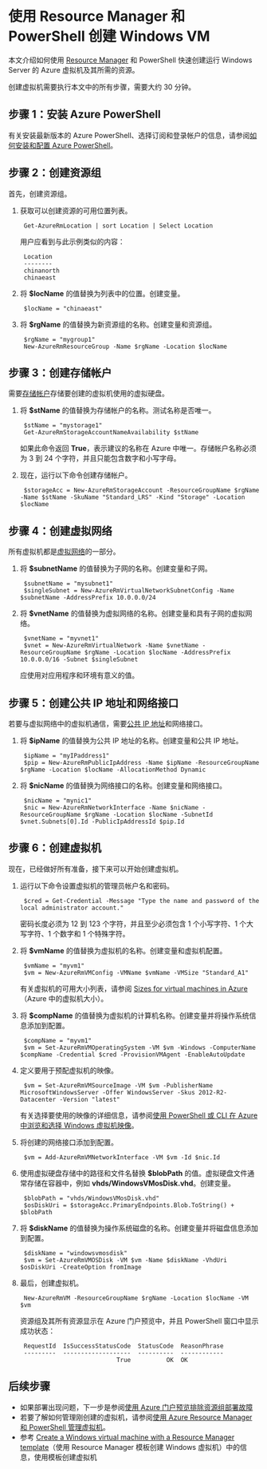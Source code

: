 <properties
	pageTitle="使用 PowerShell 创建 Azure VM | Azure"
	description="使用 Azure PowerShell 和 Azure Resource Manager 轻松创建运行 Windows Server 的新 VM。"
	services="virtual-machines-windows"
	documentationCenter=""
	authors="davidmu1"
	manager="timlt"
	editor=""
	tags="azure-resource-manager"/>  


<tags
	ms.service="virtual-machines-windows"
	ms.workload="na"
	ms.tgt_pltfrm="na"
	ms.devlang="na"
	ms.topic="get-started-article"
	ms.date="09/27/2016"
	wacn.date="11/28/2016"
	ms.author="davidmu"/>  


# 使用 Resource Manager 和 PowerShell 创建 Windows VM

本文介绍如何使用 [Resource Manager](/documentation/articles/resource-group-overview/) 和 PowerShell 快速创建运行 Windows Server 的 Azure 虚拟机及其所需的资源。

创建虚拟机需要执行本文中的所有步骤，需要大约 30 分钟。

## 步骤 1：安装 Azure PowerShell

有关安装最新版本的 Azure PowerShell、选择订阅和登录帐户的信息，请参阅[如何安装和配置 Azure PowerShell](/documentation/articles/powershell-install-configure/)。
        
## 步骤 2：创建资源组

首先，创建资源组。

1. 获取可以创建资源的可用位置列表。

	    Get-AzureRmLocation | sort Location | Select Location
        
    用户应看到与此示例类似的内容：
    
        Location
        --------
        chinanorth
        chinaeast

2. 将 **$locName** 的值替换为列表中的位置。创建变量。

        $locName = "chinaeast"
        
3. 将 **$rgName** 的值替换为新资源组的名称。创建变量和资源组。

        $rgName = "mygroup1"
        New-AzureRmResourceGroup -Name $rgName -Location $locName
    
## 步骤 3：创建存储帐户

需要[存储帐户](/documentation/articles/storage-introduction/)存储要创建的虚拟机使用的虚拟硬盘。

1. 将 **$stName** 的值替换为存储帐户的名称。测试名称是否唯一。

        $stName = "mystorage1"
        Get-AzureRmStorageAccountNameAvailability $stName

    如果此命令返回 **True**，表示建议的名称在 Azure 中唯一。存储帐户名称必须为 3 到 24 个字符，并且只能包含数字和小写字母。
    
2. 现在，运行以下命令创建存储帐户。
    
        $storageAcc = New-AzureRmStorageAccount -ResourceGroupName $rgName -Name $stName -SkuName "Standard_LRS" -Kind "Storage" -Location $locName
        
## 步骤 4：创建虚拟网络

所有虚拟机都是[虚拟网络](/documentation/articles/virtual-networks-overview/)的一部分。

1. 将 **$subnetName** 的值替换为子网的名称。创建变量和子网。
    	
        $subnetName = "mysubnet1"
        $singleSubnet = New-AzureRmVirtualNetworkSubnetConfig -Name $subnetName -AddressPrefix 10.0.0.0/24
        
2. 将 **$vnetName** 的值替换为虚拟网络的名称。创建变量和具有子网的虚拟网络。

        $vnetName = "myvnet1"
        $vnet = New-AzureRmVirtualNetwork -Name $vnetName -ResourceGroupName $rgName -Location $locName -AddressPrefix 10.0.0.0/16 -Subnet $singleSubnet
        
    应使用对应用程序和环境有意义的值。
        
## 步骤 5：创建公共 IP 地址和网络接口

若要与虚拟网络中的虚拟机通信，需要[公共 IP 地址](/documentation/articles/virtual-network-ip-addresses-overview-arm/)和网络接口。

1. 将 **$ipName** 的值替换为公共 IP 地址的名称。创建变量和公共 IP 地址。

        $ipName = "myIPaddress1"
        $pip = New-AzureRmPublicIpAddress -Name $ipName -ResourceGroupName $rgName -Location $locName -AllocationMethod Dynamic
        
2. 将 **$nicName** 的值替换为网络接口的名称。创建变量和网络接口。

        $nicName = "mynic1"
        $nic = New-AzureRmNetworkInterface -Name $nicName -ResourceGroupName $rgName -Location $locName -SubnetId $vnet.Subnets[0].Id -PublicIpAddressId $pip.Id
        
## 步骤 6：创建虚拟机

现在，已经做好所有准备，接下来可以开始创建虚拟机。

1. 运行以下命令设置虚拟机的管理员帐户名和密码。

        $cred = Get-Credential -Message "Type the name and password of the local administrator account."
        
    密码长度必须为 12 到 123 个字符，并且至少必须包含 1 个小写字符、1 个大写字符、1 个数字和 1 个特殊字符。
        
2. 将 **$vmName** 的值替换为虚拟机的名称。创建变量和虚拟机配置。

        $vmName = "myvm1"
        $vm = New-AzureRmVMConfig -VMName $vmName -VMSize "Standard_A1"
        
    有关虚拟机的可用大小列表，请参阅 [Sizes for virtual machines in Azure](/documentation/articles/virtual-machines-windows-sizes/)（Azure 中的虚拟机大小）。
    
3. 将 **$compName** 的值替换为虚拟机的计算机名称。创建变量并将操作系统信息添加到配置。

        $compName = "myvm1"
        $vm = Set-AzureRmVMOperatingSystem -VM $vm -Windows -ComputerName $compName -Credential $cred -ProvisionVMAgent -EnableAutoUpdate
        
4. 定义要用于预配虚拟机的映像。

        $vm = Set-AzureRmVMSourceImage -VM $vm -PublisherName MicrosoftWindowsServer -Offer WindowsServer -Skus 2012-R2-Datacenter -Version "latest"
        
    有关选择要使用的映像的详细信息，请参阅[使用 PowerShell 或 CLI 在 Azure 中浏览和选择 Windows 虚拟机映像](/documentation/articles/virtual-machines-windows-cli-ps-findimage/)。
        
5. 将创建的网络接口添加到配置。

        $vm = Add-AzureRmVMNetworkInterface -VM $vm -Id $nic.Id
        
6. 使用虚拟硬盘存储中的路径和文件名替换 **$blobPath** 的值。虚拟硬盘文件通常存储在容器中，例如 **vhds/WindowsVMosDisk.vhd**。创建变量。

        $blobPath = "vhds/WindowsVMosDisk.vhd"
        $osDiskUri = $storageAcc.PrimaryEndpoints.Blob.ToString() + $blobPath
        
7. 将 **$diskName** 的值替换为操作系统磁盘的名称。创建变量并将磁盘信息添加到配置。

        $diskName = "windowsvmosdisk"
        $vm = Set-AzureRmVMOSDisk -VM $vm -Name $diskName -VhdUri $osDiskUri -CreateOption fromImage
        
8. 最后，创建虚拟机。

        New-AzureRmVM -ResourceGroupName $rgName -Location $locName -VM $vm

    资源组及其所有资源显示在 Azure 门户预览中，并且 PowerShell 窗口中显示成功状态：

        RequestId  IsSuccessStatusCode  StatusCode  ReasonPhrase
        ---------  -------------------  ----------  ------------
                                  True          OK  OK
                                  
## 后续步骤

- 如果部署出现问题，下一步是参阅[使用 Azure 门户预览排除资源组部署故障](/documentation/articles/resource-manager-troubleshoot-deployments-portal/)
- 若要了解如何管理刚创建的虚拟机，请参阅[使用 Azure Resource Manager 和 PowerShell 管理虚拟机](/documentation/articles/virtual-machines-windows-ps-manage/)。
- 参考 [Create a Windows virtual machine with a Resource Manager template](/documentation/articles/virtual-machines-windows-ps-template/)（使用 Resource Manager 模板创建 Windows 虚拟机）中的信息，使用模板创建虚拟机

<!---HONumber=Mooncake_1121_2016-->
